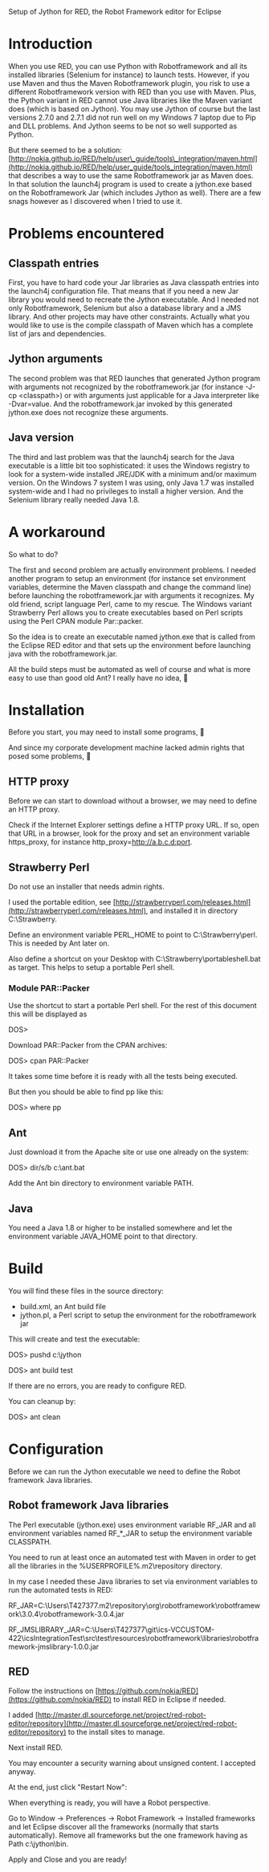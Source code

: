 Setup of Jython for RED, the Robot Framework editor for Eclipse

# Introduction

When you use RED, you can use Python with Robotframework and all its installed libraries (Selenium for instance) to launch tests. However, if you use Maven and thus the Maven Robotframework plugin, you risk to use a different Robotframework version with RED than you use with Maven. Plus, the Python variant in RED cannot use Java libraries like the Maven variant does (which is based on Jython). You may use Jython of course but the last versions 2.7.0 and 2.7.1 did not run well on my Windows 7 laptop due to Pip and DLL problems. And Jython seems to be not so well supported as Python.

But there seemed to be a solution: [http://nokia.github.io/RED/help/user\_guide/tools\_integration/maven.html](http://nokia.github.io/RED/help/user_guide/tools_integration/maven.html) that describes a way to use the same Robotframework jar as Maven does. In that solution the launch4j program is used to create a jython.exe based on the Robotframework Jar (which includes Jython as well). There are a few snags however as I discovered when I tried to use it.

# Problems encountered

## Classpath entries

First, you have to hard code your Jar libraries as Java classpath entries into the launch4j configuration file. That means that if you need a new Jar library you would need to recreate the Jython executable. And I needed not only Robotframework, Selenium but also a database library and a JMS library. And other projects may have other constraints. Actually what you would like to use is the compile classpath of Maven which has a complete list of jars and dependencies.

## Jython arguments

The second problem was that RED launches that generated Jython program with arguments not recognized by the robotframework.jar (for instance -J-cp &lt;classpath&gt;) or with arguments just applicable for a Java interpreter like -Dvar=value. And the robotframework.jar invoked by this generated jython.exe does not recognize these arguments.

## Java version

The third and last problem was that the launch4j search for the Java executable is a little bit too sophisticated: it uses the Windows registry to look for a system-wide installed JRE/JDK with a minimum and/or maximum version. On the Windows 7 system I was using, only Java 1.7 was installed system-wide and I had no privileges to install a higher version. And the Selenium library really needed Java 1.8.

# A workaround

So what to do?

The first and second problem are actually environment problems. I needed another program to setup an environment (for instance set environment variables, determine the Maven classpath and change the command line) before launching the robotframework.jar with arguments it recognizes. My old friend, script language Perl, came to my rescue. The Windows variant Strawberry Perl allows you to create executables based on Perl scripts using the Perl CPAN module Par::packer.

So the idea is to create an executable named jython.exe that is called from the Eclipse RED editor and that sets up the environment before launching java with the robotframework.jar.

All the build steps must be automated as well of course and what is more easy to use than good old Ant? I really have no idea,  🙂

# Installation

Before you start, you may need to install some programs, 🙂

And since my corporate development machine lacked admin rights that posed some problems, 🙁

## HTTP proxy

Before we can start to download without a browser, we may need to define an HTTP proxy.

Check if the Internet Explorer settings define a HTTP proxy URL. If so, open that URL in a browser, look for the proxy and set an environment variable https\_proxy, for instance http\_proxy=http://a.b.c.d:port.

## Strawberry Perl

Do not use an installer that needs admin rights.

I used the portable edition, see [http://strawberryperl.com/releases.html](http://strawberryperl.com/releases.html), and installed it in directory C:\Strawberry.

Define an environment variable PERL\_HOME to point to C:\Strawberry\perl. This is needed by Ant later on.

Also define a shortcut on your Desktop with C:\Strawberry\portableshell.bat as target. This helps to setup a portable Perl shell.

### Module PAR::Packer

Use the shortcut to start a portable Perl shell. For the rest of this document this will be displayed as

DOS&gt;

Download PAR::Packer from the CPAN archives:

DOS&gt; cpan PAR::Packer

It takes some time before it is ready with all the tests being executed.

But then you should be able to find pp like this:

DOS&gt; where pp

## Ant

Just download it from the Apache site or use one already on the system:

DOS&gt; dir/s/b c:\ant.bat

Add the Ant bin directory to environment variable PATH.

## Java

You need a Java 1.8 or higher to be installed somewhere and let the environment variable JAVA\_HOME point to that directory.

# Build

You will find these files in the source directory:

- build.xml, an Ant build file
- jython.pl, a Perl script to setup the environment for the robotframework jar

This will create and test the executable:

DOS&gt; pushd c:\jython

DOS&gt; ant build test

If there are no errors, you are ready to configure RED.

You can cleanup by:

DOS&gt; ant clean


# Configuration

Before we can run the Jython executable we need to define the Robot framework Java libraries.

## Robot framework Java libraries

The Perl executable (jython.exe) uses environment variable RF\_JAR and all environment variables named RF\_\*\_JAR to setup the environment variable CLASSPATH.

You need to run at least once an automated test with Maven in order to get all the libraries in the %USERPROFILE%\.m2\repository directory.

In my case I needed these Java libraries to set via environment variables to run the automated tests in RED:

RF\_JAR=C:\Users\T427377\.m2\repository\org\robotframework\robotframework\3.0.4\robotframework-3.0.4.jar

RF\_JMSLIBRARY\_JAR=C:\Users\T427377\git\ics-VCCUSTOM-422\icsIntegrationTest\src\test\resources\robotframework\libraries\robotframework-jmslibrary-1.0.0.jar

## RED

Follow the instructions on [https://github.com/nokia/RED](https://github.com/nokia/RED) to install RED in Eclipse if needed.

I added [http://master.dl.sourceforge.net/project/red-robot-editor/repository](http://master.dl.sourceforge.net/project/red-robot-editor/repository) to the install sites to manage.

Next install RED.

You may encounter a security warning about unsigned content. I accepted anyway.

At the end, just click &quot;Restart Now&quot;:

When everything is ready, you will have a Robot perspective.

Go to Window -&gt; Preferences -&gt; Robot Framework -&gt; Installed frameworks and let Eclipse discover all the frameworks (normally that starts automatically). Remove all frameworks but the one framework having as Path c:\jython\bin.

Apply and Close and you are ready!
